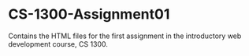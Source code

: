 # CS-1300-Assignment01
Contains the HTML files for the first assignment in the introductory web development course, CS 1300. 
